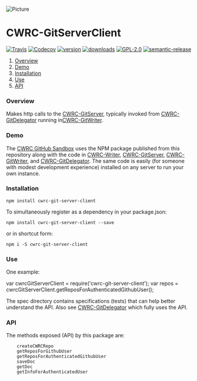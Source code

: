 ![Picture](http://www.cwrc.ca/wp-content/uploads/2010/12/CWRC_Dec-2-10_smaller.png)

# CWRC-GitServerClient

[![Travis](https://img.shields.io/travis/jchartrand/CWRC-GitServerClient.svg)](https://travis-ci.org/jchartrand/CWRC-GitServerClient)
[![Codecov](https://img.shields.io/codecov/c/github/jchartrand/CWRC-GitServerClient.svg)](https://codecov.io/gh/jchartrand/CWRC-GitServerClient)
[![version](https://img.shields.io/npm/v/cwrc-git-server-client.svg)](http://npm.im/cwrc-git-server-client)
[![downloads](https://img.shields.io/npm/dm/cwrc-git-server-client.svg)](http://npm-stat.com/charts.html?package=cwrc-git-server-client&from=2015-08-01)
[![GPL-2.0](https://img.shields.io/npm/l/cwrc-git-server-client.svg)](http://opensource.org/licenses/GPL-2.0)
[![semantic-release](https://img.shields.io/badge/%20%20%F0%9F%93%A6%F0%9F%9A%80-semantic--release-e10079.svg)](https://github.com/semantic-release/semantic-release)


1. [Overview](#overview)
1. [Demo](#demo)
1. [Installation](#installation)
1. [Use](#use)
1. [API](#api)

### Overview

Makes http calls to the [CWRC-GitServer](https://github.com/cwrc/CWRC-GitServer), typically invoked from [CWRC-GitDelegator](https://github.com/jchartrand/CWRC-GitDelegoator) running in[CWRC-GitWriter](https://github.com/cwrc/CWRC-GitWriter). 

### Demo 

The [CWRC GitHub Sandbox](http://208.75.74.217/editor_github.html) uses the NPM package published from this repository along with the code in [CWRC-Writer](https://github.com/jchartrand/CWRC-Writer), [CWRC-GitServer](https://github.com/jchartrand/CWRC-GitServer), [CWRC-GitWriter](https://github.com/jchartrand/CWRC-GitWriter), and [CWRC-GitDelegator](https://github.com/jchartrand/CWRC-GitServer). The same code is easily (for someone with modest development experience) installed on any server to run your own instance.

### Installation

`npm install cwrc-git-server-client`   

To simultaneously register as a dependency in your package.json:

`npm install cwrc-git-server-client --save`   

or in shortcut form:

`npm i -S cwrc-git-server-client`

### Use

One example:

var cwrcGitServerClient = require('cwrc-git-server-client');
var repos = cwrcGitServerClient.getReposForAuthenticatedGithubUser();

The spec directory contains specifications (tests) that can help better understand the API. Also see [CWRC-GitDelegator](https://github.com/jchartrand/CWRC-GitDelegoator) which fully uses the API.

### API

The methods exposed (API) by this package are:

```
	createCWRCRepo
	getReposForGithubUser
    getReposForAuthenticatedGithubUser
    saveDoc
    getDoc
    getInfoForAuthenticatedUser

```